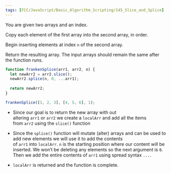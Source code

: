 ```yaml
---
tags: [FCC/JavaScript/Basic_Algorithm_Scripting/145_Slice_and_Splice]
---
```

You are given two arrays and an index.

Copy each element of the first array into the second array, in order.

Begin inserting elements at index `n` of the second array.

Return the resulting array. The input arrays should remain the same after the function runs.

```js
function frankenSplice(arr1, arr2, n) {
  let newArr2 = arr2.slice();
  newArr2.splice(n, 0, ...arr1);
  
  return newArr2;
}

frankenSplice([1, 2, 3], [4, 5, 6], 1);
```

-   Since our goal is to return the new array with out altering `arr1` or `arr2` we create a `localArr` and add all the items from `arr2` using the `slice()` function
    
-   Since the `splice()` function will mutate (alter) arrays and can be used to add new elements we will use it to add the contents of `arr1` into `localArr`. `n` is the starting position where our content will be inserted. We won’t be deleting any elements so the next argument is `0`. Then we add the entire contents of `arr1` using spread syntax `...`.
    
-   `localArr` is returned and the function is complete.